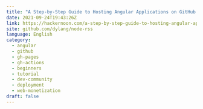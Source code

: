 ```yaml
---
title: "A Step-by-Step Guide to Hosting Angular Applications on GitHub Pages using GitHub Actions"
date: 2021-09-24T19:43:26Z
link: https://hackernoon.com/a-step-by-step-guide-to-hosting-angular-applications-on-github-pages-using-github-actions?source=rss&utm_medium=RSS&utm_source=news.12bit.vn
site: github.com/dylang/node-rss
language: English
category:
  - angular
  - github
  - gh-pages
  - gh-actions
  - beginners
  - tutorial
  - dev-community
  - deployment
  - web-monetization
draft: false
---
```

